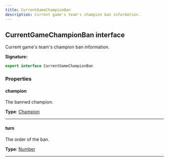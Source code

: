 ```yaml
---
title: CurrentGameChampionBan
description: Current game's team's champion ban information.
---
```


## CurrentGameChampionBan interface

Current game's team's champion ban information.

**Signature:**

```ts
export interface CurrentGameChampionBan 
```

### Properties

#### champion

The banned champion.



**Type**: [Champion](/api/classes/champion)

---

#### turn

The order of the ban.



**Type**: [Number](https://developer.mozilla.org/en-US/docs/Web/JavaScript/Reference/Global_Objects/Number)

---

